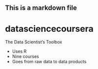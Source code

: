 ## This is a markdown file

datasciencecoursera
===================
The Data Scientist’s Toolbox

* Uses R 
* Nine courses 
* Goes from raw data to data products
